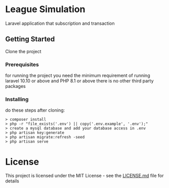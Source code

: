 # League Simulation

Laravel application that subscription and transaction

## Getting Started

Clone the project

### Prerequisites

for running the project you need the minimum requirement of running laravel 10.10 or above and PHP 8.1 or above there is no other third party packages

### Installing

do these steps after cloning:

```
> composer install
> php -r "file_exists('.env') || copy('.env.example', '.env');"
> create a mysql database and add your database access in .env
> php artisan key:generate
> php artisan migrate:refresh -seed
> php artisan serve
```

# License

This project is licensed under the MIT License - see the [LICENSE.md](LICENSE.md) file for details

